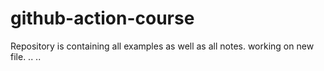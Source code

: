 # github-action-course
Repository is containing all examples as well as all notes.
working on new file.
..
..
